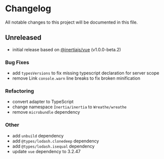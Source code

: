 # Changelog

All notable changes to this project will be documented in this file.

## Unreleased

- initial release based on [@inertiajs/vue](https://github.com/inertiajs/inertia) (v1.0.0-beta.2)

### Bug Fixes

- add `typesVersions` to fix missing typescript declaration for server scope
- remove Link `console.warn` line breaks to fix broken minification

### Refactoring

- convert adapter to TypeScript
- change namespace `Inertia/inertia` to `Wreathe/wreathe`
- remove `microbundle` dependency

### Other

- add `unbuild` dependency
- add `@types/lodash.clonedeep` dependency
- add `@types/lodash.isequal` dependency
- update `vue` dependency to 3.2.47
